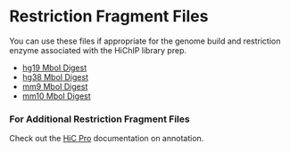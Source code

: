 # Restriction Fragment Files
You can use these files if appropriate for the genome build and restriction enzyme
associated with the HiChIP library prep. 

- [hg19 MboI Digest](hg19_MboI_resfrag.bed.gz)
- [hg38 MboI Digest](hg38_MboI_resfrag.bed.gz)
- [mm9 MboI Digest](mm9_MboI_resfrag.bed.gz)
- [mm10 MboI Digest](mm10_MboI_resfrag.bed.gz)

### For Additional Restriction Fragment Files
Check out the [HiC Pro](https://github.com/nservant/HiC-Pro/tree/master/annotation) documentation on annotation. 
